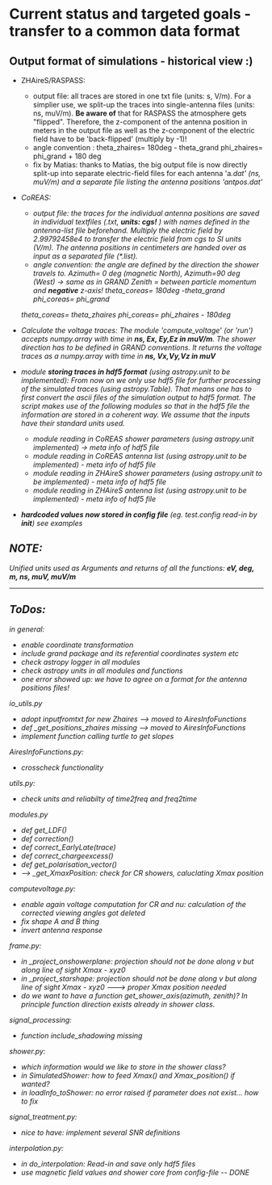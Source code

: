 
# Current status and targeted goals - transfer to a common data format

## Output format of simulations - historical view :)

* ZHAireS/RASPASS: 
    - output file: all traces are stored in one txt file (units: s, V/m). For a simplier use, we split-up the traces into single-antenna files (units: ns, muV/m).
    **Be aware of** that for RASPASS the atmosphere gets "flipped". Therefore, the z-component of the antenna position in meters in the output file as well as the z-component of the electric field have to be 'back-flipped' (multiply by -1)!
    - angle convention :
    theta_zhaires= 180deg - theta_grand
    phi_zhaires= phi_grand + 180 deg
    - fix by Matias: thanks to Matias, the big output file is now directly split-up into separate electric-field files for each antenna 'a<i>.dat' (ns, muV/m) and a separate file listing the antenna positions 'antpos.dat'
    
* CoREAS:
    - output file: the traces for the individual antenna positions are saved in individual textfiles (<name><i>.txt, **units: cgs!** ) with names defined in the antenna-list file beforehand. Multiply the electric field by 2.99792458e4 to transfer the electric field from cgs to SI units (V/m).  The antenna positions in centimeters are handed over as input as a separated file (*.list). 
    - angle convention: the angle are defined by the direction the shower travels to. 
    Azimuth= 0 deg (magnetic North), Azimuth=90 deg (West) -> same as in GRAND
    Zenith = between particle momentum and **negative** z-axis!
    theta_coreas= 180deg -theta_grand
    phi_coreas= phi_grand
    
    theta_coreas= theta_zhaires
    phi_coreas= phi_zhaires - 180deg

* Calculate the voltage traces:
    The module 'compute_voltage' (or 'run') accepts numpy.array with time in **ns, Ex, Ey,Ez in muV/m**. The shower direction has to be defined in GRAND conventions.
    It returns  the voltage traces as a numpy.array with time in **ns, Vx,Vy,Vz in muV**

* module **storing traces in hdf5 format** (using astropy.unit to be implemented):
    From now on we only use hdf5 file for further processing of the simulated traces (using astropy.Table). That means one has to first convert the ascii files of the simulation output to hdf5 format. The script makes use of the following modules so that in the hdf5 file the information are stored in a coherent way. We assume that the inputs have their standard units used.
    * module reading in CoREAS shower parameters (using astropy.unit implemented) -> meta info of hdf5 file
    * module reading in CoREAS antenna list (using astropy.unit to be implemented)  - meta info of hdf5 file
    * module reading in ZHAireS shower parameters (using astropy.unit to be implemented)  - meta info of hdf5 file
    * module reading in ZHAireS antenna list (using astropy.unit to be implemented)  - meta info of hdf5 file
    
* **hardcoded values now stored in config file** (eg. test.config read-in by __init__)
    see examples



## NOTE:
Unified units used as Arguments and returns of all the functions: **eV, deg, m, ns, muV, muV/m**


------------
## ToDos:


in general:
* enable coordinate transformation
* include grand package and its referential coordinates system etc
* check astropy logger in all modules
* check astropy units in all modules and functions
* one error showed up: we have to agree on a format for the antenna positions files! 

io_utils.py
* adopt inputfromtxt for new Zhaires --> moved to AiresInfoFunctions
* def _get_positions_zhaires missing --> moved to AiresInfoFunctions
* implement function calling turtle to get slopes

AiresInfoFunctions.py:
* crosscheck functionality


utils.py:
* check units and reliabilty of time2freq and freq2time

modules.py
* def get_LDF()
* def correction()
* def correct_EarlyLate(trace)
* def correct_chargeexcess()
* def get_polarisation_vector()
* --> _get_XmaxPosition: check for CR showers, caluclating Xmax position

computevoltage.py:
* enable again voltage computation for CR and nu: calculation of the corrected viewing angles got deleted
* fix shape A and B thing
* invert antenna response

frame.py:
* in _project_onshowerplane: projection should not be done along v but along line of sight Xmax - xyz0
* in _project_starshape: projection should not be done along v but along line of sight Xmax - xyz0
---> proper Xmax position needed
* do we want to have a function get_shower_axis(azimuth, zenith)? In principle function direction exists already in shower class.

signal_processing:
* function include_shadowing missing

shower.py:
* which information would we like to store in the shower class?
* in SimulatedShower: how to feed Xmax() and Xmax_position() if wanted?
* in loadInfo_toShower: no error raised if parameter does not exist... how to fix

signal_treatment.py:
* nice to have: implement several SNR definitions

interpolation.py:
* in do_interpolation: Read-in and save only hdf5 files
* use magnetic field values and shower core from config-file -- DONE

